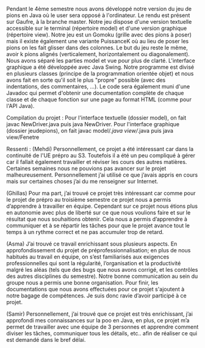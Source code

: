 Pendant le 4ème semestre nous avons développé notre version du jeu de pions en Java où le user sera opposé à l'ordinateur. Le rendu est présent sur Gaufre, à la branche master. Notre jeu dispose d'une version textuelle accessible sur le terminal (répertoire model) et d'une version graphique (répertoire view). Notre jeu est un Gomoku (grille avec des pions à poser) mais il existe également une variante PuissanceK où au lieu de poser les pions on les fait glisser dans des colonnes. Le but du jeu reste le même, avoir k pions alignés (verticalement, horizontalement ou diagonalement).
Nous avons séparé les parties model et vue pour plus de clarté. L'interface graphique a été développée avec Java Swing. Notre programme est divisé en plusieurs classes (principe de la programmation orientée objet) et nous avons fait en sorte qu'il soit le plus "propre" possible (avec des indentations, des commentaires, ...). Le code sera également muni d'une Javadoc qui permet d'obtenir une documentation complète de chaque classe et de chaque fonction sur une page au format HTML (comme pour l'API Java).

Compilation du projet :
Pour l'interface textuelle (dossier model), on fait javac NewDriver.java puis java NewDriver.
Pour l'interface graphique (dossier jeudepions), on fait javac model/*.java view/*.java puis java view/Fenetre

Ressenti :
(Mehdi) Personnellement, ce projet a été intéressant car dans la continuité de l'UE prépro au S3. Toutefois il a été un peu compliqué à gérer car il fallait également travailler et réviser les cours des autres matières. Certaines semaines nous ne pouvions pas avancer sur le projet malheureusement. Personnellement j’ai utilisé ce que j’avais appris en cours mais sur certaines choses j’ai du me renseigner sur Internet.

(Ghillas) Pour ma part, j’ai trouvé ce projet très intéressant car comme pour le projet de prépro au troisième semestre ce projet nous a permis d’apprendre à travailler en équipe. Cependant sur ce projet nous étions plus en autonomie avec plus de liberté sur ce que nous voulions faire et sur le résultat que nous souhaitions obtenir. Cela nous a permis d’apprendre à communiquer et à se répartir les tâches pour que le projet avance tout le temps à un rythme correct et ne pas accumuler trop de retard.

(Asma) J’ai trouvé ce travail enrichissant sous plusieurs aspects. En approfondissement du projet de préprofessionnalisation; en plus de nous habitués au travail en équipe, on s’est familiarisés aux exigences professionnelles qui sont la régularité, l’organisation et la productivité malgré les aléas (tels que des bugs que nous avons corrigé, et les contrôles des autres disciplines du semestre). Notre bonne communication au sein du groupe nous a permis une bonne organisation. Pour finir, les documentations que nous avons effectuées pour ce projet s'ajoutent à notre bagage de compétences. Je suis donc ravie d’avoir participé à ce projet.

(Samir) Personnellement, j’ai trouvé que ce projet est très enrichissant, j’ai approfondi mes connaissances sur la poo en Java, en plus, ce projet m’a permet de travailler avec une équipe de 3 personnes et apprendre comment diviser les tâches, communiquer tous les détails, etc.. afin de réaliser ce qui est demandé dans le bref délai. 
